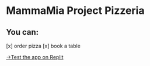 # MammaMia Project Pizzeria
## You can:
[x] order pizza
[x] book a table

[->Test the app on Replit](https://project-pizzeria--sredniak.repl.co/)
